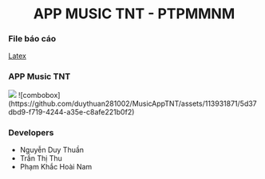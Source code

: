 <h1 align="center">APP MUSIC TNT - PTPMMNM</h1>
<h3 align="left">File báo cáo</h3>
<a align="left" href="https://github.com/duythuan281002/MusicAppTNT/blob/master/main.pdf">Latex</a>
<h3 align="left">APP Music TNT</h3>
<img src="![add](https://github.com/duythuan281002/MusicAppTNT/assets/113931871/7dc91ff6-8fa7-450b-bd14-706f33c97b89)
">
![combobox](https://github.com/duythuan281002/MusicAppTNT/assets/113931871/5d37dbd9-f719-4244-a35e-c8afe221b0f2)




<h3 align="left">Developers</h3>
<ul>
    <li>Nguyễn Duy Thuần</li>
    <li>Trần Thị Thu</li>
    <li>Phạm Khắc Hoài Nam</li>
</ul>
